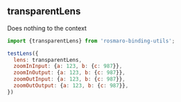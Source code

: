 
## transparentLens

Does nothing to the context

```javascript
import {transparentLens} from 'rosmaro-binding-utils';

testLens({
  lens: transparentLens,
  zoomInInput: {a: 123, b: {c: 987}}, 
  zoomInOutput: {a: 123, b: {c: 987}},
  zoomOutInput: {a: 123, b: {c: 987}},
  zoomOutOutput: {a: 123, b: {c: 987}},
})
```

